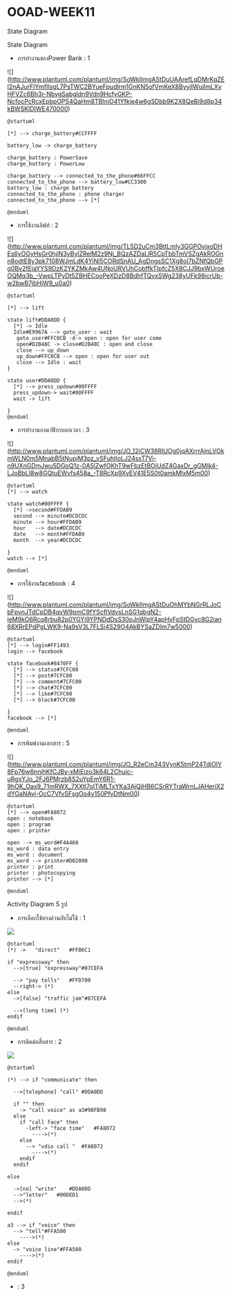 # OOAD-WEEK11
State Diagram

State Diagram
* การทำงานของPower Bank : 1

![]
(http://www.plantuml.com/plantuml/img/SoWkIImgAStDuUAArefLqDMrKqZEI2nAJurFIYmfIIsgL7PsTWC2BYueFpudlrm1GnKN5ofVmKeX8ByyjIWuiImLXvHFVZc6Bh3r-NbvgSabgIdn9Vdn9HcfyGKP-NcfocPcRcxEpbpOPS4QaHm8TBIniO41Yfkje4w6gSDbb9K2X8QeBi9d8p34kBWSKlDIWE470000)

```
@startuml

[*] --> charge_battery#CCFFFF

battery_low -> charge_battery

charge_battery : PowerSave
charge_battery : PowerLow

charge_battery --> connected_to_the_phone#66FFCC
connected_to_the_phone --> battery_low#CC3300
battery_low : charge battery
connected_to_the_phone : phone charger
connected_to_the_phone --> [*]

@enduml

```
* การใช้งานลิฟท์ : 2


![]
(http://www.plantuml.com/plantuml/img/TL5D2uCm3BttLmIy3GGPOvixoDHEs6yOGyHsGr0hjiN3yBylZRelM2z9Nj_BQzAZDaLlR5CpTbbTmVSZgAkROGnn8odtE8y3pk7108WJmLdK4YiNl5CORdSnAU_AgDngsSC1Xg8oI7bZNfQbGPg0Bv2fEjaYYS9DzK2YKZMkAw4UNoURVUhCobffkTIpfcZ5X8CJJ9bxWUroeOQMq3b_-VwpLTPyDt5ZBHECooPeXDzD8BdhfTQvxSWg238yUFk98icrUb-w2bwB7jbHjW9_u0a0)


```
@startuml

[*] --> lift

state lift#DDA0DD {
  [*] -> Idle
  Idle#E9967A --> goto_user : wait
   goto_user#FFC0CB -d-> open : open for user come
   open#D2B48C -> close#D2B48C : open and close 
   close --> up_down 
   up_down#FFC0CB --> open : open for user out
   close --> Idle : wait
}

state user#DDA0DD {
  [*] --> press_updown#00FFFF
  press_updown-> wait#00FFFF
  wait -> lift

}
@enduml
```
* การทำงานองนาฬิกาบอกเวลา : 3

![]
(http://www.plantuml.com/plantuml/img/JO_12iCW38RlUOg0jqAXrrrAjnLVOkmWLN0m5MnabB5tNupjM3pz_vSFuhIIoLJ24sxT7Vj-n9UXnGDmJwu5DGoQ1z-0A5lZwfOKhT9wFbzEtBOiUdZ4GaxDr_gGMIk4-LJoBbLI8w8GQtuEWvfs458a_-T8RcXp9XyEV41E5S0t0amkMlxM5m00)


```
@startuml
[*] --> watch

state watch#00FFFF {
  [*] ->second#FFDAB9
  second --> minute#DCDCDC 
  minute --> hour#FFDAB9 
  hour   --> date#DCDCDC
  date   --> month#FFDAB9 
  month  --> year#DCDCDC

}
watch --> [*]

@enduml
```

* การใช้งานfacebook : 4

![]
(http://www.plantuml.com/plantuml/img/SoWkIImgAStDuOhMYbNGrRLJoCbFpynJTdCpDB4qvW9pmC9fYScfIVdvsLnSG1qbgN2-ieM9kO6Rcq8rbu82p0YGYj9YPNDdDsS30oJnWlpY4apHvFpStDGyc8G2ian68XRrEPdPgLWK9-Na9sV3L7FLSi4S29O4AkBYSaZDIm7w5000)


```
@startuml
[*] --> login#FF1493
login --> facebook

state facebook#8470FF {
  [*] --> status#7CFC00
  [*] --> post#7CFC00
  [*] --> comment#7CFC00 
  [*] --> chat#7CFC00
  [*] --> like#7CFC00 
  [*] --> block#7CFC00

}
facebook --> [*]

@enduml
```

* การพิมพ์งานเอกสาร : 5

![]
(http://www.plantuml.com/plantuml/img/JO_R2eCm343VynK5tmP24TdjOIY8Fp76w6nnihKfCJBy-xMiEjzo3k64L2Chuic-uRgxYJo_2FJ6PMrzb8S2uYpEmY6R1-9hOK_Oax9_71mRWX_7XXtl7oITjMLTxYKa3AjQiHB6CSrRYTraWrnLJAHeriX2dYGaNAvj-OcC7VfvSFsgOo4y150PfyDtNm00)

```
@startuml
[*] --> open#FA8072
open : notebook
open : program
open : printer

open --> ms_word#F4A460
ms_word : data entry
ms_word : document
ms_word --> printer#D02090
printer : print
printer : photocopying
printer --> [*]

@enduml
```

Activity Diagram 5 รูป

 * การเลือกใช้ทางด่วนกับไม่ใช้ : 1
 
 ![](http://www.plantuml.com/plantuml/img/NOzD3e9034RNz1JDi54J4jo8AuAYN8Auc407nmm_cIbHRc_5bQxQz7rzJOl0slFSEzZijfZa4QhMUcfOHN5LdG_b7i0QLFIQF8Nmr8j2ljC0Y4cIr-ndkltG-9YLr-eKmJU1Qj8BykXSM8sNB4rNucrtP-5o5iW5-WppscXfHSXU6sCRVEZ-trYxSUYGRI-vTNbehG4efCeRRm00)
 
```
@startuml
(*) ->	 "direct"	#FFB6C1

if "expressway" then
  -->[true] "expressway"#87CEFA	

  --> "pay tolls"	#FFD700
  --right-> (*)
else
  ->[false] "traffic jam"#87CEFA	

  -->[long time] (*)
endif

@enduml
```

* การติดต่อสื่อสาร : 2

![](http://www.plantuml.com/plantuml/img/XL71QiCm33tFNo6SopOeU2jZwQKqnSrFb1rCgb23Oez4RN-_icEwzb1c30RflQVtvCt4RkJJG4gzlh_1Oh46tuFkuZ2SWkySemO-Ob0AKdFFIFXxZ05_1EI8z4jbRMEibRxSn2q4a2Dg6GNdw3jHSXEuPRMgs-sg5W3IX1cNHoPSxpgyuui2OSz99dM0_O0oiMrgy_rP4CcNE1FtkN3Jp7v1dmy-GjR-ZnWElbT_hyfAAVPw7wB4lOoUyJwla3KXCuvIDSRkxCTSdINLhAJSyhRMieQIB_kJXPAkshRvCaOzc2f9SeZ40_81dq3dIHjvvIkl)

```
@startuml

(*) --> if "communicate" then

  -->[telephone] "call"	#DDA0DD
  
  if "" then
    -> "call voice" as a3#98FB98
  else
    if "call face" then
      -left-> "face time"	#FA8072
        ---->(*)
    else
      --> "vdio call "	#FA8072
        ---->(*)
    endif
  endif
  
else

  ->[no] "write"	#DDA0DD
  -->"letter"	#00DED1
  -->(*)
  
endif

a3 --> if "voice" then
  --> "tell"#FFA500
    ---->(*)
else
  -> "voice line"#FFA500
    ---->(*)
endif

@enduml
```


*  : 3

![]()


```

```









